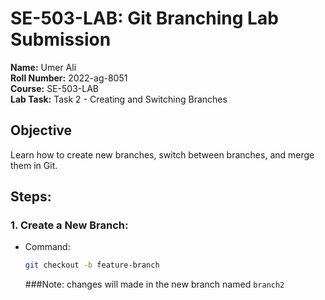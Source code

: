 # SE-503-LAB: Git Branching Lab Submission

**Name:** Umer Ali  
**Roll Number:** 2022-ag-8051  
**Course:** SE-503-LAB  
**Lab Task:** Task 2 - Creating and Switching Branches

## Objective
Learn how to create new branches, switch between branches, and merge them in Git.

## Steps:

### 1. Create a New Branch:
- Command:  
  ```bash
  git checkout -b feature-branch
  ```

  ###Note:
  changes will made in the new branch named `branch2`
